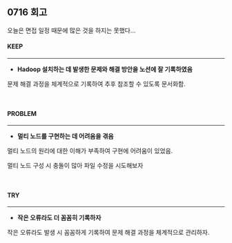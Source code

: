 ## 0716 회고

오늘은 면접 일정 때문에 많은 것을 하지는 못했다…

#### KEEP
---
- **Hadoop 설치하는 데 발생한 문제와 해결 방안을 노션에 잘 기록하였음**  

문제 해결 과정을 체계적으로 기록하여 추후 참조할 수 있도록 문서화함.  

<br/>  

#### PROBLEM
---
- **멀티 노드를 구현하는 데 어려움을 겪음**  

멀티 노드의 원리에 대한 이해가 부족하여 구현에 어려움이 있었음.  

멀티 노드 구성 시 충돌이 많아 파일 수정을 시도해보자
 
<br/>

#### TRY
---
- **작은 오류라도 더 꼼꼼히 기록하자**  

작은 오류라도 발생 시 꼼꼼하게 기록하여 문제 해결 과정을 체계적으로 관리하자.  

<br/>
